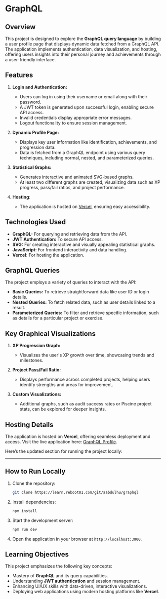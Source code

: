# GraphQL

## Overview

This project is designed to explore the **GraphQL query language** by building a user profile page that displays dynamic data fetched from a GraphQL API. The application implements authentication, data visualization, and hosting, offering users insights into their personal journey and achievements through a user-friendly interface.

## Features

1. **Login and Authentication:**
   - Users can log in using their username or email along with their password.
   - A JWT token is generated upon successful login, enabling secure API access.
   - Invalid credentials display appropriate error messages.
   - Logout functionality to ensure session management.

2. **Dynamic Profile Page:**
   - Displays key user information like identification, achievements, and progression data.
   - Data is fetched from a GraphQL endpoint using various query techniques, including normal, nested, and parameterized queries.

3. **Statistical Graphs:**
   - Generates interactive and animated SVG-based graphs.
   - At least two different graphs are created, visualizing data such as XP progress, pass/fail ratios, and project performance.

4. **Hosting:**
   - The application is hosted on [Vercel](https://graphql-delta-lac.vercel.app/), ensuring easy accessibility.

## Technologies Used

- **GraphQL:** For querying and retrieving data from the API.
- **JWT Authentication:** To secure API access.
- **SVG:** For creating interactive and visually appealing statistical graphs.
- **JavaScript:** For frontend interactivity and data handling.
- **Vercel:** For hosting the application.

## GraphQL Queries

The project employs a variety of queries to interact with the API:

- **Basic Queries:** To retrieve straightforward data like user ID or login details.
- **Nested Queries:** To fetch related data, such as user details linked to a result.
- **Parameterized Queries:** To filter and retrieve specific information, such as details for a particular project or exercise.

## Key Graphical Visualizations

1. **XP Progression Graph:**
   - Visualizes the user's XP growth over time, showcasing trends and milestones.

2. **Project Pass/Fail Ratio:**
   - Displays performance across completed projects, helping users identify strengths and areas for improvement.

3. **Custom Visualizations:**
   - Additional graphs, such as audit success rates or Piscine project stats, can be explored for deeper insights.

## Hosting Details

The application is hosted on **Vercel**, offering seamless deployment and access. Visit the live application here: [GraphQL Profile](https://graphql-delta-lac.vercel.app/).

Here’s the updated section for running the project locally:

---

## How to Run Locally

1. Clone the repository:
   ```bash
   git clone https://learn.reboot01.com/git/aabdulhu/graphql
   ```
2. Install dependencies:
   ```bash
   npm install
   ```
3. Start the development server:
   ```bash
   npm run dev
   ```

4. Open the application in your browser at `http://localhost:3000`.


## Learning Objectives

This project emphasizes the following key concepts:

- Mastery of **GraphQL** and its query capabilities.
- Understanding **JWT authentication** and session management.
- Enhancing UI/UX skills with data-driven, interactive visualizations.
- Deploying web applications using modern hosting platforms like **Vercel**.
